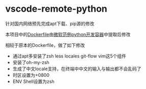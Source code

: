 # vscode-remote-python

针对国内网络预先完成apt下载、pip源的修改

本项目中的[Dockerfile](https://github.com/microsoft/vscode-remote-try-python/blob/master/.devcontainer/Dockerfile)由[微软范例python开发容器](https://github.com/Microsoft/vscode-remote-try-python)中提取后修改

相较于原本的Dockerfile，做了如下修改

- 通过apt多安装了zsh less locales git-flow vim这5个组件
- 安装了oh-my-zsh
- 生成了中文locale支持，在终端中中文的输入与输出都不会乱码了
- 时区设置为+0800
- ENV Shell设置为zsh
